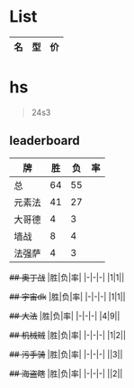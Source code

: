# List
|名|型|价|
|-|-|-|


# hs

> 24s3

## leaderboard
|牌|胜|负|率|
|-|-|-|-|
|总|64|55||
|元素法|41|27||
|大哥德|4|3||
|墙战|8|4||
|法强萨|4|3||


~~## 奥丁战~~
|胜|负|率|
|-|-|-|
|1|1||

~~## 宇宙dk~~
|胜|负|率|
|-|-|-|
|1|1||

~~## 大法~~
|胜|负|率|
|-|-|-|
|4|9||

~~## 机械贼~~
|胜|负|率|
|-|-|-|
|1|2||

~~## 污手骑~~
|胜|负|率|
|-|-|-|
||3||

~~## 海盗瞎~~
|胜|负|率|
|-|-|-|
||2||
